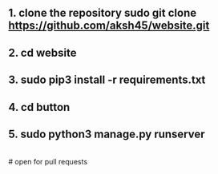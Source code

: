 ## 1. clone the repository sudo git clone https://github.com/aksh45/website.git <br>
## 2. cd website  <br>
## 3. sudo  pip3 install -r requirements.txt 
## 4. cd button
## 5. sudo python3 manage.py runserver  <br>
<br>
# open for pull requests 

